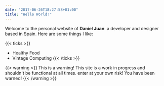 ```yaml
---
date: "2017-06-26T18:27:58+01:00"
title: "Hello World!"
---
```


Welcome to the personal website of **Daniel Juan**: a developer and designer based in Spain. Here are some things I like:

{{< ticks >}}
* Healthy Food
* Vintage Computing
{{< /ticks >}}

{{< warning >}}
This is a warning! 
This site is a work in progress and shouldn't be functional at all times. enter at your own risk! You have been warned!
{{< /warning >}}
